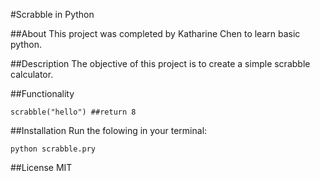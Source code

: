 #Scrabble in Python

##About
This project was completed by Katharine Chen to learn basic python.

##Description
The objective of this project is to create a simple scrabble calculator.

##Functionality

    scrabble("hello") ##return 8

##Installation
Run the folowing in your terminal:

    python scrabble.pry

##License
MIT
